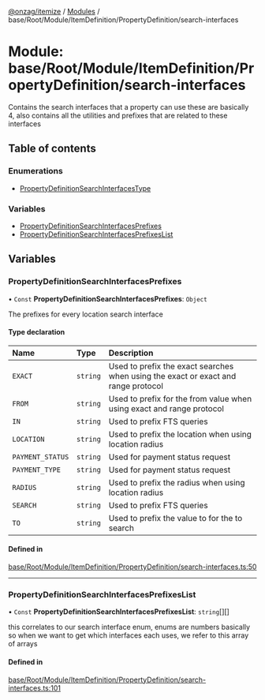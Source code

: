 [@onzag/itemize](../README.md) / [Modules](../modules.md) / base/Root/Module/ItemDefinition/PropertyDefinition/search-interfaces

# Module: base/Root/Module/ItemDefinition/PropertyDefinition/search-interfaces

Contains the search interfaces that a property can use
these are basically 4, also contains all the utilities and prefixes
that are related to these interfaces

## Table of contents

### Enumerations

- [PropertyDefinitionSearchInterfacesType](../enums/base_Root_Module_ItemDefinition_PropertyDefinition_search_interfaces.PropertyDefinitionSearchInterfacesType.md)

### Variables

- [PropertyDefinitionSearchInterfacesPrefixes](base_Root_Module_ItemDefinition_PropertyDefinition_search_interfaces.md#propertydefinitionsearchinterfacesprefixes)
- [PropertyDefinitionSearchInterfacesPrefixesList](base_Root_Module_ItemDefinition_PropertyDefinition_search_interfaces.md#propertydefinitionsearchinterfacesprefixeslist)

## Variables

### PropertyDefinitionSearchInterfacesPrefixes

• `Const` **PropertyDefinitionSearchInterfacesPrefixes**: `Object`

The prefixes for every location search interface

#### Type declaration

| Name | Type | Description |
| :------ | :------ | :------ |
| `EXACT` | `string` | Used to prefix the exact searches when using the exact or exact and range protocol |
| `FROM` | `string` | Used to prefix for the from value when using exact and range protocol |
| `IN` | `string` | Used to prefix FTS queries |
| `LOCATION` | `string` | Used to prefix the location when using location radius |
| `PAYMENT_STATUS` | `string` | Used for payment status request |
| `PAYMENT_TYPE` | `string` | Used for payment status request |
| `RADIUS` | `string` | Used to prefix the radius when using location radius |
| `SEARCH` | `string` | Used to prefix FTS queries |
| `TO` | `string` | Used to prefix the value to for the to search |

#### Defined in

[base/Root/Module/ItemDefinition/PropertyDefinition/search-interfaces.ts:50](https://github.com/onzag/itemize/blob/59702dd5/base/Root/Module/ItemDefinition/PropertyDefinition/search-interfaces.ts#L50)

___

### PropertyDefinitionSearchInterfacesPrefixesList

• `Const` **PropertyDefinitionSearchInterfacesPrefixesList**: `string`[][]

this correlates to our search interface enum, enums are numbers basically
so when we want to get which interfaces each uses, we refer to this
array of arrays

#### Defined in

[base/Root/Module/ItemDefinition/PropertyDefinition/search-interfaces.ts:101](https://github.com/onzag/itemize/blob/59702dd5/base/Root/Module/ItemDefinition/PropertyDefinition/search-interfaces.ts#L101)
